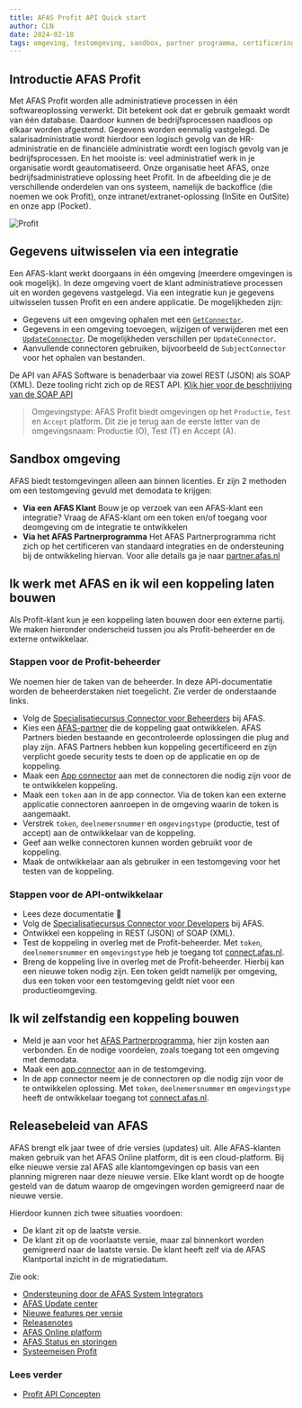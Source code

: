 ```yaml
---
title: AFAS Profit API Quick start
author: CLN
date: 2024-02-18
tags: omgeving, testomgeving, sandbox, partner programma, certificering
---
```

## Introductie AFAS Profit

Met AFAS Profit worden alle administratieve processen in één softwareoplossing verwerkt. Dit betekent ook dat er gebruik gemaakt wordt van één database. Daardoor kunnen de bedrijfsprocessen naadloos op elkaar worden afgestemd. Gegevens worden eenmalig vastgelegd. De salarisadministratie wordt hierdoor een logisch gevolg van de HR-administratie en de financiële administratie wordt een logisch gevolg van je bedrijfsprocessen. En het mooiste is: veel administratief werk in je organisatie wordt geautomatiseerd.
Onze organisatie heet AFAS, onze bedrijfsadministratieve oplossing heet Profit. In de afbeelding die je de verschillende onderdelen van ons systeem, namelijk de backoffice (die noemen we ook Profit), onze intranet/extranet-oplossing (InSite en OutSite) en onze app (Pocket).

![Profit](https://www.afas.nl/portal-bedrijfspagina/huisstijl-afas-software/huisstijl-afas-software-afas%20software%20impressie%20-%20met%20labels.png)

## Gegevens uitwisselen via een integratie

Een AFAS-klant werkt doorgaans in één omgeving (meerdere omgevingen is ook mogelijk). In deze omgeving voert de klant administratieve processen uit en worden gegevens vastgelegd. Via een integratie kun je gegevens uitwisselen tussen Profit en een andere applicatie. De mogelijkheden zijn:

- Gegevens uit een omgeving ophalen met een [`GetConnector`](https://docs.afas.help/Profit/nl/GetConnector).
- Gegevens in een omgeving toevoegen, wijzigen of verwijderen met een [`UpdateConnector`](https://docs.afas.help/Profit/nl/UpdateConnector). De mogelijkheden verschillen per `UpdateConnector`.
- Aanvullende connectoren gebruiken, bijvoorbeeld de `SubjectConnector` voor het ophalen van bestanden.

De API van AFAS Software is benaderbaar via zowel REST (JSON) als SOAP (XML). Deze tooling richt zich op de REST API. [Klik hier voor de beschrijving van de SOAP API](https://help.afas.nl/help/NL/SE/App_Cnnctr_SOAP.htm)

> Omgevingstype: AFAS Profit biedt omgevingen op het `Productie`, `Test` en `Accept` platform. Dit zie je terug aan de eerste letter van de omgevingsnaam: Productie (O), Test (T) en Accept (A).

## Sandbox omgeving

AFAS biedt testomgevingen alleen aan binnen licenties. Er zijn 2 methoden om een testomgeving gevuld met demodata te krijgen:

- **Via een AFAS Klant** Bouw je op verzoek van een AFAS-klant een integratie? Vraag de AFAS-klant om een token en/of toegang voor deomgeving om de integratie te ontwikkelen
- **Via het AFAS Partnerprogramma** Het AFAS Partnerprogramma richt zich op het certificeren van standaard integraties en de ondersteuning bij de ontwikkeling hiervan. Voor alle details ga je naar [partner.afas.nl](https://partner.afas.nl/aanmelden)

## Ik werk met AFAS en ik wil een koppeling laten bouwen

Als Profit-klant kun je een koppeling laten bouwen door een externe partij. We maken hieronder onderscheid tussen jou als Profit-beheerder en de externe ontwikkelaar.  

### Stappen voor de Profit-beheerder

We noemen hier de taken van de beheerder. In deze API-documentatie worden de beheerderstaken niet toegelicht. Zie verder de onderstaande links.

- Volg de [Specialisatiecursus Connector voor Beheerders](https://klant.afas.nl/opleiding/specialisatiecursus-connector) bij AFAS.
- Kies een [AFAS-partner](https://partner.afas.nl/koppelingen) die de koppeling gaat ontwikkelen. AFAS Partners bieden bestaande en gecontroleerde oplossingen die plug and play zijn. AFAS Partners hebben kun koppeling gecertificeerd en zijn verplicht goede security tests te doen op de applicatie en op de koppeling.
- Maak een [App connector](https://help.afas.nl/help/NL/SE/120718.htm) aan met de connectoren die nodig zijn voor de te ontwikkelen koppeling.
- Maak een `token` aan in de app connector. Via de token kan een externe applicatie connectoren aanroepen in de omgeving waarin de token is aangemaakt.
- Verstrek `token`, `deelnemersnummer` en `omgevingstype` (productie, test of accept)  aan de ontwikkelaar van de koppeling.
- Geef aan welke connectoren kunnen worden gebruikt voor de koppeling.
- Maak de ontwikkelaar aan als gebruiker in een testomgeving voor het testen van de koppeling.

### Stappen voor de API-ontwikkelaar

- Lees deze documentatie 🚀
- Volg de [Specialisatiecursus Connector voor Developers](https://klant.afas.nl/opleiding/specialisatiecursus-connector-voor-developers) bij AFAS.
- Ontwikkel een koppeling in REST (JSON) of SOAP (XML).
- Test  de koppeling in overleg met de Profit-beheerder. Met `token`, `deelnemersnummer` en `omgevingstype` heb je toegang tot [connect.afas.nl](https://connect.afas.nl/rest-json/get-connector).
- Breng de koppeling live in overleg met de Profit-beheerder. Hierbij kan een nieuwe token nodig zijn. Een token geldt namelijk per omgeving, dus een token voor een testomgeving geldt niet voor een productieomgeving.

## Ik wil zelfstandig een koppeling bouwen

- Meld je aan voor het [AFAS Partnerprogramma](https://partner.afas.nl/aanmelden), hier zijn kosten aan verbonden. En de nodige voordelen, zoals toegang tot een omgeving met demodata.
- Maak een [app connector](https://help.afas.nl/help/NL/SE/120718.htm) aan in de testomgeving.
- In de app connector neem je de connectoren op die nodig zijn voor de te ontwikkelen oplossing.
 Met `token`, `deelnemersnummer` en `omgevingstype` heeft de ontwikkelaar toegang tot [connect.afas.nl](https://connect.afas.nl/rest-json/get-connector).

## Releasebeleid van AFAS

AFAS brengt elk jaar twee of drie versies (updates) uit. Alle AFAS-klanten maken gebruik van het AFAS Online platform, dit is een cloud-platform. Bij elke nieuwe versie zal AFAS alle klantomgevingen op basis van een planning migreren naar deze nieuwe versie. Elke klant wordt op de hoogte gesteld van de datum waarop de omgevingen worden gemigreerd naar de nieuwe versie. 

Hierdoor kunnen zich twee situaties voordoen:

- De klant zit op de laatste versie.
- De klant zit op de voorlaatste versie, maar zal binnenkort worden gemigreerd naar de laatste versie. De klant heeft zelf via de AFAS Klantportal inzicht in de migratiedatum.

Zie ook:

- [Ondersteuning door de AFAS System Integrators](https://klant.afas.nl/systemintegrators)
- [AFAS Update center](https://klant.afas.nl/update-center)
- [Nieuwe features per versie](https://klant.afas.nl/vorige-updates)
- [Releasenotes](https://klant.afas.nl/releasenotes-profit)
- [AFAS Online platform](https://www.afas.nl/online)
- [AFAS Status en storingen](https://afasstatus.nl/)
- [Systeemeisen Profit](https://help.afas.nl/help/NL/SE/plv2_Config_SysReq.htm)

### Lees verder

- [Profit API Concepten](https://docs.afas.help/profit/nl/concepts)
